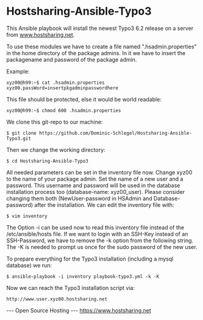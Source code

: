 Hostsharing-Ansible-Typo3
=========================
This Ansible playbook will install the newest Typo3 6.2 release on a server from www.hostsharing.net.

To use these modules we have to create a file named ".hsadmin.properties" in the home directory of the package admins. In it we have to insert the packagename and password of the package admin. 

Example:

    xyz00@h99:~$ cat .hsadmin.properties 
    xyz00.passWord=insertpkgadminpasswordhere

This file should be protected, else it would be world readable:

    xyz00@h99:~$ chmod 600 .hsadmin.properties

We clone this git-repo to our machine:

    $ git clone https://github.com/Dominic-Schlegel/Hostsharing-Ansible-Typo3.git

Then we change the working directory:

    $ cd Hostsharing-Ansible-Typo3

All needed parameters can be set in the inventory file now. Change xyz00 to the name of your package admin. Set the name of a new user and a password. This username and password will be used in the database installation process too (database-name: xyz00_user). Please consider changing them both (NewUser-password in HSAdmin and Database-password) after the installation. We can edit the inventory file with:

    $ vim inventory

The Option -i can be used now to read this inventory file instead of the /etc/ansible/hosts file. If we want to login with an SSH-Key instead of an SSH-Password, we have to remove the -k option from the following string. The -K is needed to prompt us once for the sudo password of the new user.

To prepare everything for the Typo3 installation (including a mysql database) we run:

    $ ansible-playbook -i inventory playbook-typo3.yml -k -K

Now we can reach the Typo3 installation script via:

    http://www.user.xyz00.hostsharing.net

--- Open Source Hosting ---
 https://www.hostsharing.net
